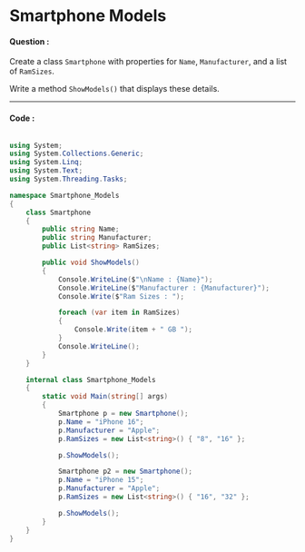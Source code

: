 # Smartphone Models

#### Question :

Create a class `Smartphone` with properties for `Name`, `Manufacturer`, and a list of `RamSizes`.

Write a method `ShowModels()` that displays these details.

---

#### Code :

```c#

using System;
using System.Collections.Generic;
using System.Linq;
using System.Text;
using System.Threading.Tasks;

namespace Smartphone_Models
{
    class Smartphone
    {
        public string Name;
        public string Manufacturer;
        public List<string> RamSizes;

        public void ShowModels()
        {
            Console.WriteLine($"\nName : {Name}");
            Console.WriteLine($"Manufacturer : {Manufacturer}");
            Console.Write($"Ram Sizes : ");

            foreach (var item in RamSizes)
            {
                Console.Write(item + " GB ");
            }
            Console.WriteLine();
        }
    }

    internal class Smartphone_Models
    {
        static void Main(string[] args)
        {
            Smartphone p = new Smartphone();
            p.Name = "iPhone 16";
            p.Manufacturer = "Apple";
            p.RamSizes = new List<string>() { "8", "16" };

            p.ShowModels();

            Smartphone p2 = new Smartphone();
            p.Name = "iPhone 15";
            p.Manufacturer = "Apple";
            p.RamSizes = new List<string>() { "16", "32" };

            p.ShowModels();
        }
    }
}

```
